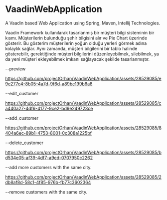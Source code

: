 # VaadinWebApplication
A Vaadin based Web Application using Spring, Maven, Intellij Technologies.

Vaadin Framework kullanılarak tasarlanmış bir müşteri bilgi sisteminin bir kısmı. Müşterilerin bulunduğu şehir bilgisini alır ve Pie Chart üzerinde gösterir. Bu gösterim müşterilerin yoğun olduğu yerleri görmek adına kolaylık sağlar. Aynı zamanda, müşteri bilgilerini bir tablo halinde gösterebilir, gerektiğinde müşteri bilgilerini düzenleyebilmek, silebilmek, ya da yeni müşteri ekleyebilmek imkanı sağlayacak şekilde tasarlanmıştır.

--preview

https://github.com/projectOrhan/VaadinWebApplication/assets/28529085/e9e277c4-8b05-4a7d-9f6d-a89bc199b6a8


--edit_customer

https://github.com/projectOrhan/VaadinWebApplication/assets/28529085/ca440a27-4df6-4177-9ce2-bd9e249723ce

--add_customer


https://github.com/projectOrhan/VaadinWebApplication/assets/28529085/8404a6ec-89b1-4753-8001-0c308a1225bf


--delete_customer

https://github.com/projectOrhan/VaadinWebApplication/assets/28529085/bd534e05-af39-4df7-a9ed-0707950c2262

--add more customers with the same city.


https://github.com/projectOrhan/VaadinWebApplication/assets/28529085/2db8af8d-58c1-4f85-976b-fb77c3602364

--remove customers with the same city.


